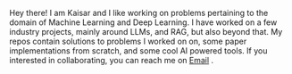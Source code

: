 Hey there!
I am Kaisar and I like working on problems pertaining to the domain of Machine Learning and Deep Learning. I have worked on a few industry projects, mainly around LLMs, and RAG, but also beyond that. My repos contain solutions to problems I worked on on, some paper implementations from scratch, and some cool AI powered tools. If you interested in collaborating, you can reach me on [Email](mailto:ikaisar10@gmail.com) .
